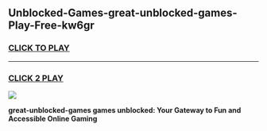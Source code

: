 
## Unblocked-Games-great-unblocked-games-Play-Free-kw6gr
<h3>
<a href="https://premium76.site?title=great-unblocked-games&ref=15A">CLICK TO PLAY</a></h3>
<hr>

<h3>
<a href="https://premium76.site?title=great-unblocked-games&ref=15A">CLICK 2 PLAY</a>
  
</h3>

<a href="https://premium76.site?title=great-unblocked-games&ref=15A"><img src="https://clearcache.store/games.png"></a>


**great-unblocked-games games unblocked: Your Gateway to Fun and Accessible Online Gaming**
